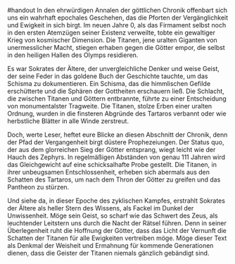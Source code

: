 #handout
In den ehrwürdigen Annalen der göttlichen Chronik offenbart sich uns ein wahrhaft epochales Geschehen, das die Pforten der Vergänglichkeit und Ewigkeit in sich birgt. Im neuen Jahre 0, als das Firmament selbst noch in den ersten Atemzügen seiner Existenz verweilte, tobte ein gewaltiger Krieg von kosmischer Dimension. Die Titanen, jene uralten Giganten von unermesslicher Macht, stiegen erhaben gegen die Götter empor, die selbst in den heiligen Hallen des Olymps residieren.

Es war Sokrates der Ältere, der unvergleichliche Denker und weise Geist, der seine Feder in das goldene Buch der Geschichte tauchte, um das Schisma zu dokumentieren. Ein Schisma, das die himmlischen Gefilde erschütterte und die Sphären der Gottheiten erschauern ließ. Die Schlacht, die zwischen Titanen und Göttern entbrannte, führte zu einer Entscheidung von monumentalster Tragweite. Die Titanen, stolze Erben einer uralten Ordnung, wurden in die finsteren Abgründe des Tartaros verbannt oder wie herbstliche Blätter in alle Winde zerstreut.

Doch, werte Leser, heftet eure Blicke an diesen Abschnitt der Chronik, denn der Pfad der Vergangenheit birgt düstere Prophezeiungen. Der Status quo, der aus dem glorreichen Sieg der Götter entsprang, wiegt leicht wie der Hauch des Zephyrs. In regelmäßigen Abständen von genau 111 Jahren wird das Gleichgewicht auf eine schicksalhafte Probe gestellt. Die Titanen, in ihrer unbeugsamen Entschlossenheit, erheben sich abermals aus den Schatten des Tartaros, um nach dem Thron der Götter zu greifen und das Pantheon zu stürzen.

Und siehe da, in dieser Epoche des zyklischen Kampfes, erstrahlt Sokrates der Ältere als heller Stern des Wissens, als Fackel im Dunkel der Unwissenheit. Möge sein Geist, so scharf wie das Schwert des Zeus, als leuchtender Leitstern uns durch die Nacht der Rätsel führen. Denn in seiner Überlegenheit ruht die Hoffnung der Götter, dass das Licht der Vernunft die Schatten der Titanen für alle Ewigkeiten vertreiben möge. Möge dieser Text als Denkmal der Weisheit und Ermahnung für kommende Generationen dienen, dass die Geister der Titanen niemals gänzlich gebändigt sind.